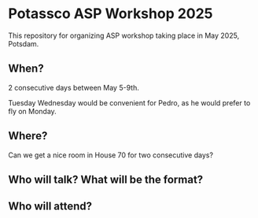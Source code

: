 # Potassco ASP Workshop 2025

This repository for organizing ASP workshop taking place in May 2025, Potsdam.

## When?

2 consecutive days between May 5-9th.

Tuesday Wednesday would be convenient for Pedro, as he would prefer to fly on Monday.

## Where?

Can we get a nice room in House 70 for two consecutive days?

## Who will talk? What will be the format?

## Who will attend?
